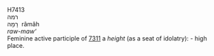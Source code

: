 <body>
  <p>H7413<br>  רמה  <br> רָמָה  ‎  râmâh  <br><i>raw-maw‘ </i><br>Feminine active participle of <a href="h7311.htm">7311</a>  a <i>height</i> (as a seat of idolatry): - high place.<br></p>
 </body>